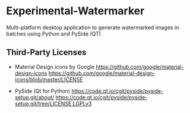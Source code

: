 # Experimental-Watermarker
Multi-platform desktop application to generate watermarked images in batches using Python and PySide (QT)

## Third-Party Licenses
- Material Design icons by Google
https://github.com/google/material-design-icons
https://github.com/google/material-design-icons/blob/master/LICENSE

- PySide (Qt for Python)
https://code.qt.io/cgit/pyside/pyside-setup.git/about/
https://code.qt.io/cgit/pyside/pyside-setup.git/tree/LICENSE.LGPLv3
